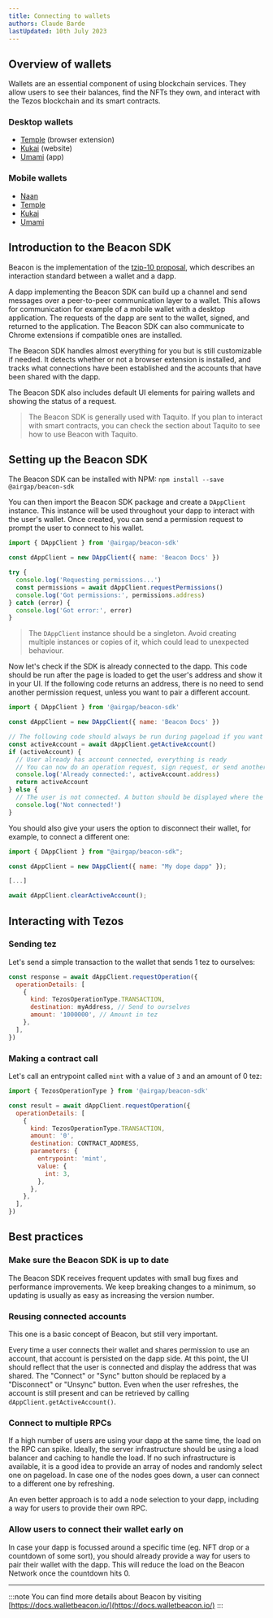 ```yaml
---
title: Connecting to wallets
authors: Claude Barde
lastUpdated: 10th July 2023
---
```


## Overview of wallets

Wallets are an essential component of using blockchain services. They allow users to see their balances, find the NFTs they own, and interact with the Tezos blockchain and its smart contracts.

### Desktop wallets

- [Temple](https://templewallet.com/) (browser extension)
- [Kukai](https://wallet.kukai.app/) (website)
- [Umami](https://umamiwallet.com/) (app)

### Mobile wallets

- [Naan](https://www.naan.app/)
- [Temple](https://templewallet.com/)
- [Kukai](https://wallet.kukai.app/)
- [Umami](https://umamiwallet.com/)

## Introduction to the Beacon SDK

Beacon is the implementation of the [tzip-10 proposal](https://gitlab.com/tezos/tzip/-/tree/master/proposals/tzip-10), which describes an interaction standard between a wallet and a dapp.

A dapp implementing the Beacon SDK can build up a channel and send messages over a peer-to-peer communication layer to a wallet. This allows for communication for example of a mobile wallet with a desktop application. The requests of the dapp are sent to the wallet, signed, and returned to the application. The Beacon SDK can also communicate to Chrome extensions if compatible ones are installed.

The Beacon SDK handles almost everything for you but is still customizable if needed. It detects whether or not a browser extension is installed, and tracks what connections have been established and the accounts that have been shared with the dapp.

The Beacon SDK also includes default UI elements for pairing wallets and showing the status of a request.

> The Beacon SDK is generally used with Taquito. If you plan to interact with smart contracts, you can check the section about Taquito to see how to use Beacon with Taquito.

## Setting up the Beacon SDK

The Beacon SDK can be installed with NPM:
`npm install --save @airgap/beacon-sdk`

You can then import the Beacon SDK package and create a `DAppClient` instance. This instance will be used throughout your dapp to interact with the user's wallet. Once created, you can send a permission request to prompt the user to connect to his wallet.

```javascript
import { DAppClient } from '@airgap/beacon-sdk'

const dAppClient = new DAppClient({ name: 'Beacon Docs' })

try {
  console.log('Requesting permissions...')
  const permissions = await dAppClient.requestPermissions()
  console.log('Got permissions:', permissions.address)
} catch (error) {
  console.log('Got error:', error)
}
```

> The `DAppClient` instance should be a singleton. Avoid creating multiple instances or copies of it, which could lead to unexpected behaviour.

Now let's check if the SDK is already connected to the dapp. This code should be run after the page is loaded to get the user's address and show it in your UI. If the following code returns an address, there is no need to send another permission request, unless you want to pair a different account.

```javascript
import { DAppClient } from '@airgap/beacon-sdk'

const dAppClient = new DAppClient({ name: 'Beacon Docs' })

// The following code should always be run during pageload if you want to show if the user is connected.
const activeAccount = await dAppClient.getActiveAccount()
if (activeAccount) {
  // User already has account connected, everything is ready
  // You can now do an operation request, sign request, or send another permission request to switch wallet
  console.log('Already connected:', activeAccount.address)
  return activeAccount
} else {
  // The user is not connected. A button should be displayed where the user can connect to his wallet.
  console.log('Not connected!')
}
```

You should also give your users the option to disconnect their wallet, for example, to connect a different one:

```javascript
import { DAppClient } from "@airgap/beacon-sdk";

const dAppClient = new DAppClient({ name: "My dope dapp" });

[...]

await dAppClient.clearActiveAccount();
```

## Interacting with Tezos

### Sending tez

Let's send a simple transaction to the wallet that sends 1 tez to ourselves:

```javascript
const response = await dAppClient.requestOperation({
  operationDetails: [
    {
      kind: TezosOperationType.TRANSACTION,
      destination: myAddress, // Send to ourselves
      amount: '1000000', // Amount in tez
    },
  ],
})
```

### Making a contract call

Let's call an entrypoint called `mint` with a value of `3` and an amount of 0 tez:

```javascript
import { TezosOperationType } from '@airgap/beacon-sdk'

const result = await dAppClient.requestOperation({
  operationDetails: [
    {
      kind: TezosOperationType.TRANSACTION,
      amount: '0',
      destination: CONTRACT_ADDRESS,
      parameters: {
        entrypoint: 'mint',
        value: {
          int: 3,
        },
      },
    },
  ],
})
```

## Best practices

### Make sure the Beacon SDK is up to date

The Beacon SDK receives frequent updates with small bug fixes and performance improvements. We keep breaking changes to a minimum, so updating is usually as easy as increasing the version number.

### Reusing connected accounts

This one is a basic concept of Beacon, but still very important.

Every time a user connects their wallet and shares permission to use an account, that account is persisted on the dapp side. At this point, the UI should reflect that the user is connected and display the address that was shared. The "Connect" or "Sync" button should be replaced by a "Disconnect" or "Unsync" button. Even when the user refreshes, the account is still present and can be retrieved by calling `dAppClient.getActiveAccount()`.

### Connect to multiple RPCs

If a high number of users are using your dapp at the same time, the load on the RPC can spike. Ideally, the server infrastructure should be using a load balancer and caching to handle the load. If no such infrastructure is available, it is a good idea to provide an array of nodes and randomly select one on pageload. In case one of the nodes goes down, a user can connect to a different one by refreshing.

An even better approach is to add a node selection to your dapp, including a way for users to provide their own RPC.

### Allow users to connect their wallet early on

In case your dapp is focussed around a specific time (eg. NFT drop or a countdown of some sort), you should already provide a way for users to pair their wallet with the dapp. This will reduce the load on the Beacon Network once the countdown hits 0.

---

:::note
You can find more details about Beacon by visiting [https://docs.walletbeacon.io/](https://docs.walletbeacon.io/)
:::
